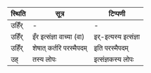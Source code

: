 | स्थिति | सूत्र | टिप्पणी |
| ----- | ------- | ------ |
| उहिँर् | - | - |
| उहिँर् | इँर इत्संज्ञा वाच्या (वा) | इर्-इत्यस्य इत्संज्ञा |
| उहिँर् | शेषात् कर्तरि परस्मैपदम् | इति परस्मैपदम् |
| उह् | तस्य लोपः | इत्संज्ञकस्य लोपः |
